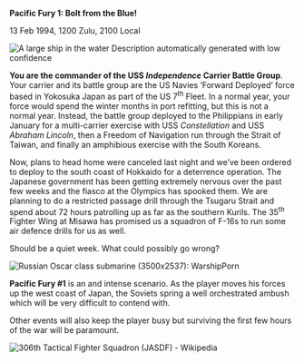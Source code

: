 **Pacific Fury 1: Bolt from the Blue\!**

13 Feb 1994, 1200 Zulu, 2100 Local

![A large ship in the water Description automatically generated with low
confidence](/assets/images/aar/pf/pf1/image1.jpeg)

**You are the commander of the USS *Independence* Carrier Battle
Group**. Your carrier and its battle group are the US Navies ‘Forward
Deployed’ force based in Yokosuka Japan as part of the US 7<sup>th</sup>
Fleet. In a normal year, your force would spend the winter months in
port refitting, but this is not a normal year. Instead, the battle group
deployed to the Philippians in early January for a multi-carrier
exercise with USS *Constellation* and USS *Abraham Lincoln*, then a
Freedom of Navigation run through the Strait of Taiwan, and finally an
amphibious exercise with the South Koreans.

Now, plans to head home were canceled last night and we’ve been ordered
to deploy to the south coast of Hokkaido for a deterrence operation. The
Japanese government has been getting extremely nervous over the past few
weeks and the fiasco at the Olympics has spooked them. We are planning
to do a restricted passage drill through the Tsugaru Strait and spend
about 72 hours patrolling up as far as the southern Kurils. The
35<sup>th</sup> Fighter Wing at Misawa has promised us a squadron of
F-16s to run some air defence drills for us as well.

Should be a quiet week. What could possibly go wrong?

![Russian Oscar class submarine (3500x2537):
WarshipPorn](/assets/images/aar/pf/pf1/image2.jpeg)

**<span class="underline">Pacific Fury \#1</span>** is an and intense
scenario. As the player moves his forces up the west coast of Japan, the
Soviets spring a well orchestrated ambush which will be very difficult
to contend with.

Other events will also keep the player busy but surviving the first few
hours of the war will be paramount.

![306th Tactical Fighter Squadron (JASDF) -
Wikipedia](/assets/images/aar/pf/pf1/image3.jpeg)

